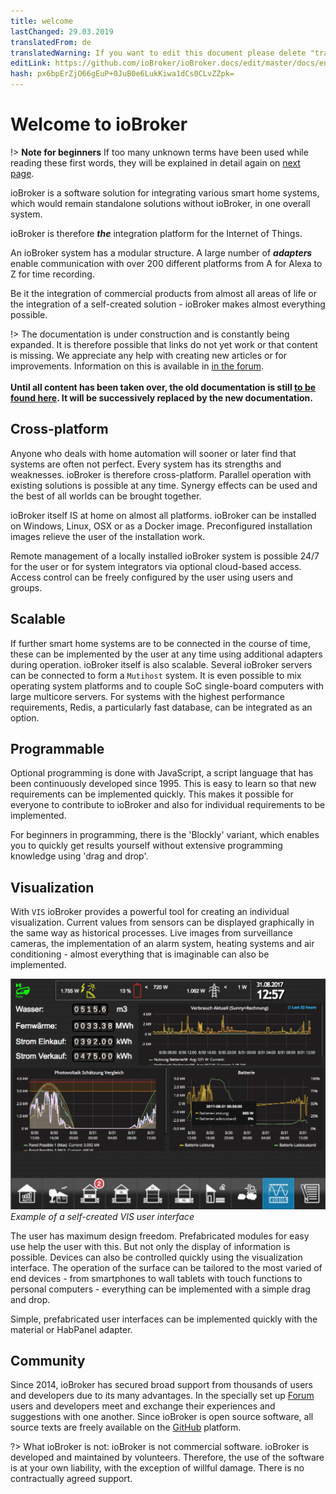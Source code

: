 ```yaml
---
title: welcome
lastChanged: 29.03.2019
translatedFrom: de
translatedWarning: If you want to edit this document please delete "translatedFrom" field, elsewise this document will be translated automatically again
editLink: https://github.com/ioBroker/ioBroker.docs/edit/master/docs/en/README.md
hash: px6bpErZjO66gEuP+0JuB0e6LukKiwa1dCs0CLvZZpk=
---
```

# Welcome to ioBroker
!> **Note for beginners** If too many unknown terms have been used while reading these first words, they will be explained in detail again on [next page](./basics/README.md).

ioBroker is a software solution for integrating various smart home systems, which would remain standalone solutions without ioBroker, in one overall system.

ioBroker is therefore ***the*** integration platform for the Internet of Things.

An ioBroker system has a modular structure. A large number of ***adapters*** enable communication with over 200 different platforms from A for Alexa to Z for time recording.

Be it the integration of commercial products from almost all areas of life or the integration of a self-created solution - ioBroker makes almost everything possible.

!> The documentation is under construction and is constantly being expanded. It is therefore possible that links do not yet work or that content is missing. We appreciate any help with creating new articles or for improvements. Information on this is available in [in the forum](https://forum.iobroker.net). <br><br> **Until all content has been taken over, the old documentation is still [to be found here](https://www.iobroker.net/docu/). It will be successively replaced by the new documentation.**

## Cross-platform
Anyone who deals with home automation will sooner or later find that systems are often not perfect. Every system has its strengths and weaknesses. ioBroker is therefore cross-platform. Parallel operation with existing solutions is possible at any time. Synergy effects can be used and the best of all worlds can be brought together.

ioBroker itself IS at home on almost all platforms. ioBroker can be installed on Windows, Linux, OSX or as a Docker image.
Preconfigured installation images relieve the user of the installation work.

Remote management of a locally installed ioBroker system is possible 24/7 for the user or for system integrators via optional cloud-based access. Access control can be freely configured by the user using users and groups.

## Scalable
If further smart home systems are to be connected in the course of time, these can be implemented by the user at any time using additional adapters during operation. ioBroker itself is also scalable.
Several ioBroker servers can be connected to form a `Mutihost` system.
It is even possible to mix operating system platforms and to couple SoC single-board computers with large multicore servers.
For systems with the highest performance requirements, Redis, a particularly fast database, can be integrated as an option.

## Programmable
Optional programming is done with JavaScript, a script language that has been continuously developed since 1995. This is easy to learn so that new requirements can be implemented quickly. This makes it possible for everyone to contribute to ioBroker and also for individual requirements to be implemented.

For beginners in programming, there is the 'Blockly' variant, which enables you to quickly get results yourself without extensive programming knowledge using 'drag and drop'.

## Visualization
With `VIS` ioBroker provides a powerful tool for creating an individual visualization. Current values from sensors can be displayed graphically in the same way as historical processes. Live images from surveillance cameras, the implementation of an alarm system, heating systems and air conditioning - almost everything that is imaginable can also be implemented.

![VIS](../de/media/vis2.png) *Example of a self-created VIS user interface*

The user has maximum design freedom. Prefabricated modules for easy use help the user with this. But not only the display of information is possible. Devices can also be controlled quickly using the visualization interface. The operation of the surface can be tailored to the most varied of end devices - from smartphones to wall tablets with touch functions to personal computers - everything can be implemented with a simple drag and drop.

Simple, prefabricated user interfaces can be implemented quickly with the material or HabPanel adapter.

## Community
Since 2014, ioBroker has secured broad support from thousands of users and developers due to its many advantages. In the specially set up [Forum](https://forum.iobroker.net) users and developers meet and exchange their experiences and suggestions with one another. Since ioBroker is open source software, all source texts are freely available on the [GitHub](https://github.com/ioBroker) platform.

?> What ioBroker is not: ioBroker is not commercial software. ioBroker is developed and maintained by volunteers. Therefore, the use of the software is at your own liability, with the exception of willful damage.
There is no contractually agreed support.

[im Forum]: https://forum.iobroker.net/viewtopic.php?f=8&t=16933